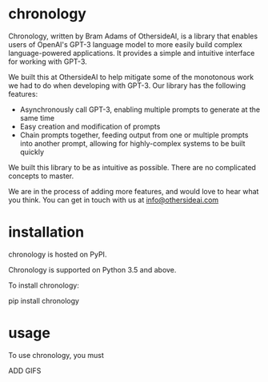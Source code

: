 # chronology

Chronology, written by Bram Adams of OthersideAI, is a library that enables users of OpenAI's GPT-3 language model to more easily build complex language-powered applications. It provides a simple and intuitive interface for working with GPT-3.

We built this at OthersideAI to help mitigate some of the monotonous work we had to do when developing with GPT-3. Our library has the following features:

- Asynchronously call GPT-3, enabling multiple prompts to generate at the same time
- Easy creation and modification of prompts
- Chain prompts together, feeding output from one or multiple prompts into another prompt, allowing for highly-complex systems to be built quickly

We built this library to be as intuitive as possible. There are no complicated concepts to master.

We are in the process of adding more features, and would love to hear what you think. You can get in touch with us at info@othersideai.com

# installation

chronology is hosted on PyPI.

Chronology is supported on Python 3.5 and above.

To install chronology:

pip install chronology

# usage

To use chronology, you must

ADD GIFS
